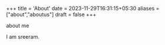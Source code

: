 +++
title = 'About'
date = 2023-11-29T16:31:15+05:30
aliases =["about","aboutus"]
draft = false
+++

about me

I am sreeram.
